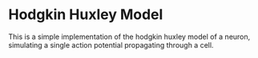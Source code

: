 # Hodgkin Huxley Model
This is a simple implementation of the hodgkin huxley model of a neuron, simulating a single action potential propagating through a cell. 